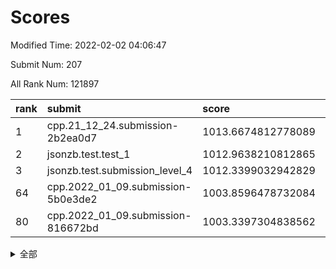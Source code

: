 # Scores

Modified Time: 2022-02-02 04:06:47

Submit Num: 207

All Rank Num: 121897

| rank |               submit               |       score        |       sigma        | pk_num |
| :--- | :--------------------------------- | :----------------- | :----------------- | :----- |
| 1    | cpp.21_12_24.submission-2b2ea0d7   | 1013.6674812778089 | 0.8170529144720179 | 2353   |
| 2    | jsonzb.test.test_1                 | 1012.9638210812865 | 0.8271804419185546 | 2350   |
| 3    | jsonzb.test.submission_level_4     | 1012.3399032942829 | 0.8052696730991257 | 2356   |
| 64   | cpp.2022_01_09.submission-5b0e3de2 | 1003.8596478732084 | 0.7036046938042155 | 2354   |
| 80   | cpp.2022_01_09.submission-816672bd | 1003.3397304838562 | 0.7081018120490934 | 2356   |


<details>
<summary>全部</summary>

| rank |                 submit                 |       score        |       sigma        | pk_num |
| :--- | :------------------------------------- | :----------------- | :----------------- | :----- |
| 1    | cpp.21_12_24.submission-2b2ea0d7       | 1013.6674812778089 | 0.8170529144720179 | 2353   |
| 2    | jsonzb.test.test_1                     | 1012.9638210812865 | 0.8271804419185546 | 2350   |
| 3    | jsonzb.test.submission_level_4         | 1012.3399032942829 | 0.8052696730991257 | 2356   |
| 4    | gobigger.level_3.submission_level_3_17 | 1011.0538579043334 | 0.7733674321956123 | 2358   |
| 5    | gobigger.level_3.submission_level_3_37 | 1011.0489634238065 | 0.7712060538168739 | 2358   |
| 6    | gobigger.level_3.submission_level_3_25 | 1010.9248410519486 | 0.7730718376511531 | 2352   |
| 7    | gobigger.level_3.submission_level_3_44 | 1010.8986792718138 | 0.7729165480399387 | 2356   |
| 8    | gobigger.level_3.submission_level_3_24 | 1010.8815358020578 | 0.7732351496221921 | 2356   |
| 9    | gobigger.level_3.submission_level_3_18 | 1010.7901373648745 | 0.760832946783393  | 2354   |
| 10   | gobigger.level_3.submission_level_3_40 | 1010.7786756364598 | 0.7668961672418949 | 2356   |
| 11   | gobigger.level_3.submission_level_3_36 | 1010.7138884721255 | 0.7699870911556418 | 2357   |
| 12   | gobigger.level_3.submission_level_3_23 | 1010.645282626976  | 0.7819453205978237 | 2357   |
| 13   | gobigger.level_3.submission_level_3_11 | 1010.6198997157519 | 0.7749037905200672 | 2360   |
| 14   | gobigger.level_3.submission_level_3_49 | 1010.5936921301352 | 0.7651025110028831 | 2357   |
| 15   | gobigger.level_3.submission_level_3_14 | 1010.5789691135692 | 0.7552277993974424 | 2354   |
| 16   | gobigger.level_3.submission_level_3_12 | 1010.5756224810008 | 0.7446817153885356 | 2352   |
| 17   | gobigger.level_3.submission_level_3_26 | 1010.4690121545747 | 0.7645640845620204 | 2360   |
| 18   | gobigger.level_3.submission_level_3_16 | 1010.4378087410948 | 0.7560169917472129 | 2359   |
| 19   | gobigger.level_3.submission_level_3_5  | 1010.4265439144165 | 0.7740733082698659 | 2356   |
| 20   | gobigger.level_3.submission_level_3_43 | 1010.4188245857007 | 0.7777695037921256 | 2358   |
| 21   | gobigger.level_3.submission_level_3_13 | 1010.2376446839374 | 0.7461640208168064 | 2356   |
| 22   | gobigger.level_3.submission_level_3_42 | 1009.8403179973182 | 0.7544771007852096 | 2357   |
| 23   | gobigger.level_3.submission_level_3_27 | 1009.8403038795987 | 0.7344832587180404 | 2354   |
| 24   | gobigger.level_3.submission_level_3_35 | 1009.8171864311917 | 0.7564343831098327 | 2360   |
| 25   | gobigger.level_3.submission_level_3_19 | 1009.8127047563954 | 0.7709282953582198 | 2351   |
| 26   | gobigger.level_3.submission_level_3_30 | 1009.7754443599757 | 0.7503339787889448 | 2357   |
| 27   | gobigger.level_3.submission_level_3_15 | 1009.7473741496236 | 0.7831554960473788 | 2355   |
| 28   | gobigger.level_3.submission_level_3_41 | 1009.7464086324653 | 0.7530567233282924 | 2357   |
| 29   | gobigger.level_3.submission_level_3_4  | 1009.7443630747933 | 0.7342215366607248 | 2364   |
| 30   | gobigger.level_3.submission_level_3_7  | 1009.7376013510468 | 0.7565592399871299 | 2354   |
| 31   | gobigger.level_3.submission_level_3_1  | 1009.7236157358147 | 0.7530897717076028 | 2358   |
| 32   | gobigger.level_3.submission_level_3_34 | 1009.6982598101674 | 0.7802553329018946 | 2354   |
| 33   | gobigger.level_3.submission_level_3_0  | 1009.6774877992195 | 0.7402783611446424 | 2353   |
| 34   | gobigger.level_3.submission_level_3_20 | 1009.6435432824625 | 0.7581349269974513 | 2359   |
| 35   | gobigger.level_3.submission_level_3_47 | 1009.5038726906583 | 0.7601099843512673 | 2359   |
| 36   | gobigger.level_3.submission_level_3_10 | 1009.4629675674029 | 0.7379197627722304 | 2357   |
| 37   | gobigger.level_3.submission_level_3_22 | 1009.4607692433226 | 0.7428541130135164 | 2358   |
| 38   | gobigger.level_3.submission_level_3_31 | 1009.377208837087  | 0.739794843075333  | 2356   |
| 39   | gobigger.level_3.submission_level_3_21 | 1009.3388058569199 | 0.7419955087568697 | 2351   |
| 40   | gobigger.level_3.submission_level_3_2  | 1009.2685648889409 | 0.7526282468656549 | 2353   |
| 41   | gobigger.level_3.submission_level_3_9  | 1009.2668866766634 | 0.7633665272280243 | 2357   |
| 42   | gobigger.level_3.submission_level_3_46 | 1009.2347706071994 | 0.7617538109340616 | 2353   |
| 43   | gobigger.level_3.submission_level_3_28 | 1009.1835769822796 | 0.7393139234703754 | 2355   |
| 44   | gobigger.level_3.submission_level_3_32 | 1009.1726335495783 | 0.7527228506826206 | 2353   |
| 45   | gobigger.level_3.submission_level_3_33 | 1009.037190300392  | 0.7461760548020795 | 2356   |
| 46   | gobigger.level_3.submission_level_3_39 | 1008.9880157550671 | 0.7557309571553079 | 2357   |
| 47   | gobigger.level_3.submission_level_3_3  | 1008.9749509764996 | 0.7627064699960634 | 2362   |
| 48   | gobigger.level_3.submission_level_3_48 | 1008.9601864279128 | 0.7540900489627721 | 2353   |
| 49   | gobigger.level_3.submission_level_3_45 | 1008.9315026584065 | 0.7652740379169655 | 2361   |
| 50   | gobigger.level_3.submission_level_3_38 | 1008.8802205365246 | 0.7529454068579164 | 2353   |
| 51   | gobigger.level_3.submission_level_3_8  | 1008.8329802375054 | 0.7465111823620211 | 2360   |
| 52   | gobigger.level_3.submission_level_3_29 | 1008.221538790446  | 0.7239880066881026 | 2354   |
| 53   | gobigger.level_3.submission_level_3_6  | 1008.0974081989806 | 0.7370171670851243 | 2358   |
| 54   | gobigger.level_1.submission_level_1_39 | 1004.860822780748  | 0.7158018133089746 | 2356   |
| 55   | gobigger.level_1.submission_level_1_21 | 1004.7082465996622 | 0.7177223185759459 | 2358   |
| 56   | gobigger.level_1.submission_level_1_16 | 1004.331542107632  | 0.7151361968113649 | 2353   |
| 57   | gobigger.level_1.submission_level_1_36 | 1004.2338645006346 | 0.7182630148509274 | 2354   |
| 58   | gobigger.level_1.submission_level_1_27 | 1004.2277393005826 | 0.7173369141119093 | 2358   |
| 59   | gobigger.level_1.submission_level_1_1  | 1004.1897088692896 | 0.723063664963122  | 2353   |
| 60   | gobigger.level_1.submission_level_1_12 | 1004.1166182408074 | 0.7182346868617343 | 2363   |
| 61   | gobigger.level_1.submission_level_1_47 | 1004.0468218658722 | 0.7322241266749235 | 2353   |
| 62   | gobigger.level_1.submission_level_1_30 | 1004.0238773909018 | 0.7207119750595646 | 2360   |
| 63   | gobigger.level_1.submission_level_1_38 | 1003.9433083450588 | 0.7305543654109599 | 2355   |
| 64   | cpp.2022_01_09.submission-5b0e3de2     | 1003.8596478732084 | 0.7036046938042155 | 2354   |
| 65   | gobigger.level_1.submission_level_1_18 | 1003.7750420720429 | 0.721857316898522  | 2353   |
| 66   | gobigger.level_1.submission_level_1_29 | 1003.7382974616634 | 0.7080757333972006 | 2353   |
| 67   | gobigger.level_1.submission_level_1_41 | 1003.6331934195666 | 0.7251074792671984 | 2357   |
| 68   | gobigger.level_1.submission_level_1_24 | 1003.6145860817387 | 0.722027338287848  | 2358   |
| 69   | gobigger.level_1.submission_level_1_3  | 1003.6110702553013 | 0.7204797137329234 | 2353   |
| 70   | gobigger.level_1.submission_level_1_10 | 1003.6092011676685 | 0.7154149111143812 | 2351   |
| 71   | gobigger.level_1.submission_level_1_35 | 1003.5591585734722 | 0.7225086871300046 | 2349   |
| 72   | gobigger.level_1.submission_level_1_5  | 1003.5511325794077 | 0.7193728317451883 | 2348   |
| 73   | gobigger.level_1.submission_level_1_34 | 1003.4868171980597 | 0.7236618734104295 | 2354   |
| 74   | gobigger.level_1.submission_level_1_2  | 1003.4775626162055 | 0.7125786659350701 | 2355   |
| 75   | gobigger.level_1.submission_level_1_49 | 1003.4621233262111 | 0.7089249051668914 | 2355   |
| 76   | gobigger.level_1.submission_level_1_25 | 1003.4370324792022 | 0.7284836464443398 | 2355   |
| 77   | gobigger.level_1.submission_level_1_26 | 1003.4235674541712 | 0.718847135993763  | 2358   |
| 78   | gobigger.level_1.submission_level_1_13 | 1003.4068394326188 | 0.720705390886633  | 2355   |
| 79   | gobigger.level_1.submission_level_1_7  | 1003.346091317081  | 0.7129901883637221 | 2355   |
| 80   | cpp.2022_01_09.submission-816672bd     | 1003.3397304838562 | 0.7081018120490934 | 2356   |
| 81   | gobigger.level_1.submission_level_1_46 | 1003.3145841997426 | 0.7154936082843177 | 2360   |
| 82   | gobigger.level_1.submission_level_1_37 | 1003.3043809230815 | 0.7134036626863887 | 2355   |
| 83   | gobigger.level_1.submission_level_1_22 | 1003.2782456437336 | 0.7212820109883935 | 2359   |
| 84   | gobigger.level_1.submission_level_1_31 | 1003.277670552108  | 0.7187950793039932 | 2358   |
| 85   | gobigger.level_1.submission_level_1_23 | 1003.2538381332727 | 0.7178092595837106 | 2353   |
| 86   | gobigger.level_1.submission_level_1_43 | 1003.2506005640794 | 0.69789664675452   | 2361   |
| 87   | gobigger.level_1.submission_level_1_44 | 1003.2376480374292 | 0.7060948628979119 | 2357   |
| 88   | gobigger.level_1.submission_level_1_42 | 1003.2259339046027 | 0.7033157162388405 | 2359   |
| 89   | gobigger.level_1.submission_level_1_4  | 1003.1851192221292 | 0.7225248104931645 | 2360   |
| 90   | gobigger.level_1.submission_level_1_0  | 1003.155504094872  | 0.7160286516388336 | 2361   |
| 91   | gobigger.level_1.submission_level_1_32 | 1003.1114201197071 | 0.7188312588513042 | 2354   |
| 92   | gobigger.level_1.submission_level_1_40 | 1003.0272911827584 | 0.7160120671507072 | 2355   |
| 93   | gobigger.level_1.submission_level_1_6  | 1002.8901725257255 | 0.7195837829807162 | 2356   |
| 94   | gobigger.level_1.submission_level_1_19 | 1002.863453924498  | 0.712552988632989  | 2355   |
| 95   | gobigger.level_1.submission_level_1_20 | 1002.7923271623481 | 0.7077793864207309 | 2356   |
| 96   | gobigger.level_1.submission_level_1_48 | 1002.7164048587945 | 0.7256006998985578 | 2356   |
| 97   | gobigger.level_1.submission_level_1_14 | 1002.5546841381313 | 0.7212658895823766 | 2357   |
| 98   | gobigger.level_1.submission_level_1_17 | 1002.49182589386   | 0.7197194732643284 | 2352   |
| 99   | gobigger.level_1.submission_level_1_15 | 1002.4838370041455 | 0.7247383552816478 | 2353   |
| 100  | gobigger.level_1.submission_level_1_11 | 1002.4360546663562 | 0.7128688355438506 | 2355   |
| 101  | gobigger.level_1.submission_level_1_45 | 1002.4043382508669 | 0.70038119649163   | 2356   |
| 102  | gobigger.level_1.submission_level_1_9  | 1002.3709895960396 | 0.7178146588022913 | 2358   |
| 103  | gobigger.level_1.submission_level_1_8  | 1002.2056885680312 | 0.7078174386974347 | 2356   |
| 104  | gobigger.level_1.submission_level_1_33 | 1002.0997061618741 | 0.7165083873039968 | 2352   |
| 105  | gobigger.level_1.submission_level_1_28 | 1001.6840971441936 | 0.7182196129249742 | 2358   |
| 106  | gobigger.random.submission_random_32   | 997.863576098412   | 0.6984913199119833 | 2354   |
| 107  | gobigger.random.submission_random_46   | 996.9502544828395  | 0.712320120738368  | 2353   |
| 108  | gobigger.random.submission_random_0    | 996.8276314679902  | 0.7167990754813687 | 2353   |
| 109  | gobigger.random.submission_random_24   | 996.7263634942854  | 0.7019068618887366 | 2353   |
| 110  | gobigger.random.submission_random_49   | 996.7191492046451  | 0.7170836417265335 | 2359   |
| 111  | gobigger.random.submission_random_42   | 996.55333264065    | 0.716791258096645  | 2355   |
| 112  | gobigger.random.submission_random_7    | 996.5321848985363  | 0.7016569512582267 | 2359   |
| 113  | gobigger.random.submission_random_36   | 996.4784398080076  | 0.7029949339831044 | 2354   |
| 114  | gobigger.random.submission_random_26   | 996.4760675779515  | 0.7170861056713602 | 2355   |
| 115  | gobigger.random.submission_random_22   | 996.447645727356   | 0.7274997111966804 | 2360   |
| 116  | gobigger.random.submission_random_28   | 996.4323247493992  | 0.7006362384857449 | 2356   |
| 117  | gobigger.random.submission_random_40   | 996.3802755394405  | 0.7193743121116641 | 2351   |
| 118  | gobigger.random.submission_random_1    | 996.3514360076888  | 0.7092249543681157 | 2361   |
| 119  | gobigger.random.submission_random_29   | 996.320761422328   | 0.6924734236968852 | 2349   |
| 120  | gobigger.random.submission_random_15   | 996.3109632444613  | 0.7267990289376386 | 2357   |
| 121  | gobigger.random.submission_random_23   | 996.2817516310507  | 0.7041288617801597 | 2355   |
| 122  | gobigger.random.submission_random_4    | 996.1911088525859  | 0.712667716245357  | 2353   |
| 123  | gobigger.random.submission_random_19   | 996.1838714756477  | 0.6987410543123193 | 2358   |
| 124  | gobigger.random.submission_random_10   | 996.1555978892243  | 0.7069809921035293 | 2358   |
| 125  | gobigger.random.submission_random_20   | 996.1500900666415  | 0.7003169052518773 | 2358   |
| 126  | gobigger.random.submission_random_48   | 996.0655452409977  | 0.7214912065156348 | 2350   |
| 127  | gobigger.random.submission_random_27   | 996.0372346621064  | 0.7102515984751698 | 2357   |
| 128  | gobigger.random.submission_random_45   | 995.9999023517028  | 0.7176096437962126 | 2352   |
| 129  | gobigger.random.submission_random_12   | 995.9358774091146  | 0.7080970650480087 | 2353   |
| 130  | gobigger.random.submission_random_43   | 995.8763331779028  | 0.7227828354985195 | 2351   |
| 131  | gobigger.random.submission_random_47   | 995.8294948870335  | 0.7027236221270555 | 2356   |
| 132  | gobigger.random.submission_random_37   | 995.7493250203487  | 0.7057250050786932 | 2354   |
| 133  | gobigger.random.submission_random_31   | 995.7197390062165  | 0.7063717631916242 | 2352   |
| 134  | gobigger.random.submission_random_14   | 995.7156520423014  | 0.7059497934446448 | 2358   |
| 135  | gobigger.random.submission_random_33   | 995.7035657469372  | 0.7096510686447902 | 2351   |
| 136  | gobigger.random.submission_random_13   | 995.6674456030861  | 0.7001671374452608 | 2353   |
| 137  | gobigger.random.submission_random_34   | 995.609621881642   | 0.7010290086967599 | 2352   |
| 138  | gobigger.random.submission_random_44   | 995.5875863474021  | 0.7078658887961671 | 2357   |
| 139  | gobigger.random.submission_random_18   | 995.5861430085271  | 0.7103371894453819 | 2357   |
| 140  | gobigger.random.submission_random_8    | 995.5454997518804  | 0.7196400482205112 | 2357   |
| 141  | gobigger.random.submission_random_6    | 995.4814824645124  | 0.7148852323586289 | 2355   |
| 142  | gobigger.random.submission_random_41   | 995.3756865676503  | 0.7114485333054357 | 2359   |
| 143  | gobigger.random.submission_random_5    | 995.3212779522739  | 0.7037127368930874 | 2356   |
| 144  | gobigger.random.submission_random_17   | 995.1351388084992  | 0.7109864505606319 | 2360   |
| 145  | gobigger.random.submission_random_9    | 995.0579688000108  | 0.7103807929810545 | 2349   |
| 146  | gobigger.random.submission_random_11   | 995.0351188169483  | 0.7134718960295315 | 2350   |
| 147  | gobigger.level_2.submission_level_2_36 | 995.0129071344301  | 0.7334055703856177 | 2354   |
| 148  | gobigger.random.submission_random_35   | 994.9363226198755  | 0.713104607164482  | 2359   |
| 149  | gobigger.random.submission_random_39   | 994.9292279971172  | 0.7045617409335203 | 2356   |
| 150  | gobigger.random.submission_random_38   | 994.8558902762396  | 0.7214098801632478 | 2357   |
| 151  | gobigger.random.submission_random_21   | 994.8457285758675  | 0.7129697406586252 | 2362   |
| 152  | gobigger.random.submission_random_3    | 994.7767680889956  | 0.7184660475594598 | 2357   |
| 153  | gobigger.level_2.submission_level_2_49 | 994.6556068514866  | 0.731345806359565  | 2353   |
| 154  | gobigger.random.submission_random_2    | 994.6403534555484  | 0.7243659211988088 | 2352   |
| 155  | gobigger.level_2.submission_level_2_23 | 994.4518790441903  | 0.7147219690969171 | 2356   |
| 156  | gobigger.level_2.submission_level_2_42 | 994.4267400757997  | 0.7197346469358313 | 2358   |
| 157  | gobigger.random.submission_random_30   | 994.328478292877   | 0.7283488662486688 | 2357   |
| 158  | gobigger.random.submission_random_25   | 994.315477450755   | 0.7107230682182326 | 2354   |
| 159  | gobigger.random.submission_random_16   | 994.1243488121918  | 0.7224000147545182 | 2354   |
| 160  | gobigger.level_2.submission_level_2_39 | 993.5617090274825  | 0.741587764989633  | 2358   |
| 161  | gobigger.level_2.submission_level_2_6  | 993.438291188184   | 0.7310701090874427 | 2355   |
| 162  | gobigger.level_2.submission_level_2_8  | 993.3220108322422  | 0.7533559524543851 | 2356   |
| 163  | gobigger.level_2.submission_level_2_21 | 993.2230526644738  | 0.7510164329504581 | 2357   |
| 164  | gobigger.level_2.submission_level_2_27 | 993.058192241489   | 0.7366105806855601 | 2355   |
| 165  | gobigger.level_2.submission_level_2_4  | 992.840714768614   | 0.7280734060792158 | 2357   |
| 166  | gobigger.level_2.submission_level_2_15 | 992.741978396227   | 0.7422165046450594 | 2352   |
| 167  | gobigger.level_2.submission_level_2_46 | 992.7029617060608  | 0.7411156733693474 | 2357   |
| 168  | gobigger.level_2.submission_level_2_44 | 992.6878196912552  | 0.7320798303345353 | 2359   |
| 169  | gobigger.level_2.submission_level_2_17 | 992.6767286373106  | 0.7313129292593692 | 2356   |
| 170  | gobigger.level_2.submission_level_2_41 | 992.55814241234    | 0.7340848582264617 | 2356   |
| 171  | gobigger.level_2.submission_level_2_25 | 992.5253680839122  | 0.7542916570749599 | 2357   |
| 172  | gobigger.level_2.submission_level_2_31 | 992.5006664015169  | 0.7390212131199014 | 2358   |
| 173  | gobigger.level_2.submission_level_2_34 | 992.4746463103752  | 0.760786972028842  | 2359   |
| 174  | gobigger.level_2.submission_level_2_30 | 992.4143926915993  | 0.7396780391096281 | 2357   |
| 175  | gobigger.level_2.submission_level_2_40 | 992.3690044013564  | 0.7370722035554798 | 2354   |
| 176  | gobigger.level_2.submission_level_2_43 | 992.3540135107392  | 0.7403523324828943 | 2352   |
| 177  | gobigger.level_2.submission_level_2_29 | 992.2717429985797  | 0.7375222143419242 | 2358   |
| 178  | gobigger.level_2.submission_level_2_11 | 992.237677593227   | 0.7394326275834084 | 2352   |
| 179  | gobigger.level_2.submission_level_2_14 | 992.1735609915252  | 0.7388617148181941 | 2354   |
| 180  | gobigger.level_2.submission_level_2_35 | 992.1438386835074  | 0.7416915506291978 | 2359   |
| 181  | gobigger.level_2.submission_level_2_38 | 992.0527937707216  | 0.7485136491060502 | 2356   |
| 182  | gobigger.level_2.submission_level_2_33 | 992.0334179786623  | 0.7271260283449066 | 2354   |
| 183  | gobigger.level_2.submission_level_2_45 | 991.9931401836471  | 0.7279829619324034 | 2354   |
| 184  | gobigger.level_2.submission_level_2_37 | 991.9806626251735  | 0.7388165939308846 | 2354   |
| 185  | gobigger.level_2.submission_level_2_5  | 991.8944617261423  | 0.7598227029407127 | 2356   |
| 186  | gobigger.level_2.submission_level_2_1  | 991.8481035089821  | 0.7308475336367192 | 2356   |
| 187  | gobigger.level_2.submission_level_2_48 | 991.8194217095028  | 0.7618899903680535 | 2354   |
| 188  | gobigger.level_2.submission_level_2_2  | 991.795735794218   | 0.7509517667313871 | 2353   |
| 189  | gobigger.level_2.submission_level_2_3  | 991.7269296045336  | 0.7445852114876802 | 2355   |
| 190  | gobigger.level_2.submission_level_2_22 | 991.6228413825403  | 0.7636230703052147 | 2351   |
| 191  | gobigger.level_2.submission_level_2_28 | 991.6006053914718  | 0.7360489360745984 | 2354   |
| 192  | gobigger.level_2.submission_level_2_16 | 991.5207900330805  | 0.7439861913043372 | 2358   |
| 193  | gobigger.level_2.submission_level_2_26 | 991.4836153999091  | 0.751739628257998  | 2357   |
| 194  | gobigger.level_2.submission_level_2_0  | 991.464776187803   | 0.7587611289348724 | 2352   |
| 195  | gobigger.level_2.submission_level_2_20 | 991.4534831458823  | 0.7892064935660341 | 2353   |
| 196  | gobigger.level_2.submission_level_2_9  | 991.4238727334312  | 0.7512212146984107 | 2354   |
| 197  | gobigger.level_2.submission_level_2_12 | 991.169606761949   | 0.7669145808861694 | 2348   |
| 198  | gobigger.level_2.submission_level_2_24 | 991.1212472098919  | 0.7521593070567085 | 2355   |
| 199  | gobigger.level_2.submission_level_2_19 | 991.0331621389654  | 0.7529740815511522 | 2355   |
| 200  | gobigger.level_2.submission_level_2_18 | 990.9059408233798  | 0.7551741298608639 | 2354   |
| 201  | gobigger.level_2.submission_level_2_10 | 990.8597584125285  | 0.7700159312564825 | 2355   |
| 202  | gobigger.level_2.submission_level_2_13 | 990.8046273974445  | 0.7398071924196505 | 2363   |
| 203  | gobigger.level_2.submission_level_2_32 | 990.662100902201   | 0.771195389827833  | 2353   |
| 204  | gobigger.level_2.submission_level_2_7  | 990.4541964959684  | 0.7753447028605109 | 2347   |
| 205  | gobigger.level_2.submission_level_2_47 | 989.7464117668704  | 0.7823592275108746 | 2355   |
| 206  | gobigger.none.submission_none_1        | 977.9092458748565  | 1.2900124212940787 | 2354   |
| 207  | gobigger.none.submission_none_0        | 976.6612684701295  | 1.3920873247011525 | 2356   |

</details>